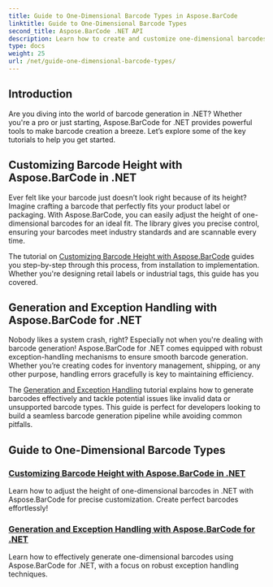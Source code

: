 ```yaml
---
title: Guide to One-Dimensional Barcode Types in Aspose.BarCode
linktitle: Guide to One-Dimensional Barcode Types
second_title: Aspose.BarCode .NET API
description: Learn how to create and customize one-dimensional barcodes in .NET using Aspose.BarCode, with robust exception handling techniques.
type: docs
weight: 25
url: /net/guide-one-dimensional-barcode-types/
---
```

## Introduction

Are you diving into the world of barcode generation in .NET? Whether you're a pro or just starting, Aspose.BarCode for .NET provides powerful tools to make barcode creation a breeze. Let’s explore some of the key tutorials to help you get started.

## Customizing Barcode Height with Aspose.BarCode in .NET  

Ever felt like your barcode just doesn’t look right because of its height? Imagine crafting a barcode that perfectly fits your product label or packaging. With Aspose.BarCode, you can easily adjust the height of one-dimensional barcodes for an ideal fit. The library gives you precise control, ensuring your barcodes meet industry standards and are scannable every time.  

The tutorial on [Customizing Barcode Height with Aspose.BarCode](./customizing-barcode-height/) guides you step-by-step through this process, from installation to implementation. Whether you're designing retail labels or industrial tags, this guide has you covered.  

## Generation and Exception Handling with Aspose.BarCode for .NET  

Nobody likes a system crash, right? Especially not when you're dealing with barcode generation! Aspose.BarCode for .NET comes equipped with robust exception-handling mechanisms to ensure smooth barcode generation. Whether you’re creating codes for inventory management, shipping, or any other purpose, handling errors gracefully is key to maintaining efficiency.  

The [Generation and Exception Handling](./generation-and-exception-handling/) tutorial explains how to generate barcodes effectively and tackle potential issues like invalid data or unsupported barcode types. This guide is perfect for developers looking to build a seamless barcode generation pipeline while avoiding common pitfalls.  

## Guide to One-Dimensional Barcode Types
### [Customizing Barcode Height with Aspose.BarCode in .NET](./customizing-barcode-height/)
Learn how to adjust the height of one-dimensional barcodes in .NET with Aspose.BarCode for precise customization. Create perfect barcodes effortlessly!
### [Generation and Exception Handling with Aspose.BarCode for .NET](./generation-and-exception-handling/)
Learn how to effectively generate one-dimensional barcodes using Aspose.BarCode for .NET, with a focus on robust exception handling techniques.
